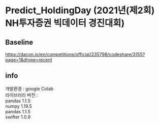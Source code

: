 # Predict_HoldingDay (2021년(제2회) NH투자증권 빅데이터 경진대회)


## Baseline
https://dacon.io/en/competitions/official/235798/codeshare/3155?page=1&dtype=recent

## info
개발환경 : google Colab<br/>
라이브러리 버전 :<br/>
pandas 1.1.5<br/>
numpy 1.19.5<br/>
pandas 1.1.5<br/>
swifter 1.0.9
